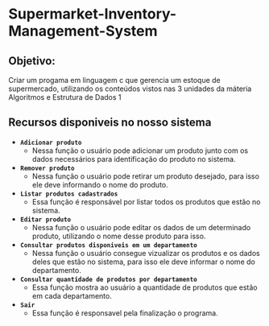 # Supermarket-Inventory-Management-System
## Objetivo: 
Criar um progama em linguagem c que gerencia um estoque de supermercado, utilizando os conteúdos vistos nas 3 unidades da máteria Algoritmos e Estrutura de Dados 1
## Recursos disponiveis no nosso sistema
- **`Adicionar produto`**
    - Nessa função o usuário pode adicionar um produto junto com os dados necessários para identificação do produto no sistema.
- **`Remover produto`** 
    - Nessa função o usuário pode retirar um produto desejado, para isso ele deve informando o nome do produto.
- **`Listar produtos cadastrados`**
    - Essa função é responsável por listar todos os produtos que estão no sistema.
- **`Editar produto`**
    - Nessa função o usuário pode editar os dados de um determinado produto, utilizando o nome desse produto para isso.
- **`Consultar produtos disponiveis em um departamento`**
    - Nessa função o usuário consegue vizualizar os produtos e os dados deles que estão no sistema, para isso ele deve informar o nome do departamento.
- **`Consultar quantidade de produtos por departamento`**
    - Essa função mostra ao usuário a quantidade de produtos que estão em cada departamento.
- **`Sair`**
    - Essa função é responsavel pela finalização o programa.
